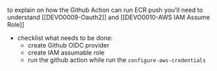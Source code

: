 to explain on how the Github Action can run ECR push you'll need to understand [[DEVO0009-Oauth2]] and [[DEVO0010-AWS IAM Assume Role]] 
- checklist what needs to be done:
	- create Github OIDC provider
	- create IAM assumable role
	- run the github action while run the `configure-aws-credentials`
